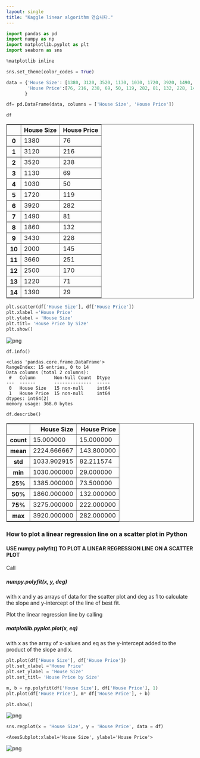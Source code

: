 ```yaml
---
layout: single
title: "Kaggle linear algorithm 연습니다."
---
```

```python
import pandas as pd
import numpy as np
import matplotlib.pyplot as plt
import seaborn as sns
```


```python
%matplotlib inline
```


```python
sns.set_theme(color_codes = True)
```


```python
data = {'House Size': [1380, 3120, 3520, 1130, 1030, 1720, 3920, 1490, 1860, 3430, 2000, 3660, 2500, 1220, 1390],
        'House Price':[76, 216, 238, 69, 50, 119, 282, 81, 132, 228, 145, 251, 170, 71, 29]
       }

df= pd.DataFrame(data, columns = ['House Size', 'House Price'])
```


```python
df
```




<div>
<style scoped>
    .dataframe tbody tr th:only-of-type {
        vertical-align: middle;
    }

    .dataframe tbody tr th {
        vertical-align: top;
    }

    .dataframe thead th {
        text-align: right;
    }
</style>
<table border="1" class="dataframe">
  <thead>
    <tr style="text-align: right;">
      <th></th>
      <th>House Size</th>
      <th>House Price</th>
    </tr>
  </thead>
  <tbody>
    <tr>
      <th>0</th>
      <td>1380</td>
      <td>76</td>
    </tr>
    <tr>
      <th>1</th>
      <td>3120</td>
      <td>216</td>
    </tr>
    <tr>
      <th>2</th>
      <td>3520</td>
      <td>238</td>
    </tr>
    <tr>
      <th>3</th>
      <td>1130</td>
      <td>69</td>
    </tr>
    <tr>
      <th>4</th>
      <td>1030</td>
      <td>50</td>
    </tr>
    <tr>
      <th>5</th>
      <td>1720</td>
      <td>119</td>
    </tr>
    <tr>
      <th>6</th>
      <td>3920</td>
      <td>282</td>
    </tr>
    <tr>
      <th>7</th>
      <td>1490</td>
      <td>81</td>
    </tr>
    <tr>
      <th>8</th>
      <td>1860</td>
      <td>132</td>
    </tr>
    <tr>
      <th>9</th>
      <td>3430</td>
      <td>228</td>
    </tr>
    <tr>
      <th>10</th>
      <td>2000</td>
      <td>145</td>
    </tr>
    <tr>
      <th>11</th>
      <td>3660</td>
      <td>251</td>
    </tr>
    <tr>
      <th>12</th>
      <td>2500</td>
      <td>170</td>
    </tr>
    <tr>
      <th>13</th>
      <td>1220</td>
      <td>71</td>
    </tr>
    <tr>
      <th>14</th>
      <td>1390</td>
      <td>29</td>
    </tr>
  </tbody>
</table>
</div>




```python
plt.scatter(df['House Size'], df['House Price'])
plt.xlabel ='House Price'
plt.ylabel = 'House Size'
plt.titl= 'House Price by Size'
plt.show()
```


    
![png](output_5_0.png)
    



```python
df.info()
```

    <class 'pandas.core.frame.DataFrame'>
    RangeIndex: 15 entries, 0 to 14
    Data columns (total 2 columns):
     #   Column       Non-Null Count  Dtype
    ---  ------       --------------  -----
     0   House Size   15 non-null     int64
     1   House Price  15 non-null     int64
    dtypes: int64(2)
    memory usage: 368.0 bytes



```python
df.describe()
```




<div>
<style scoped>
    .dataframe tbody tr th:only-of-type {
        vertical-align: middle;
    }

    .dataframe tbody tr th {
        vertical-align: top;
    }

    .dataframe thead th {
        text-align: right;
    }
</style>
<table border="1" class="dataframe">
  <thead>
    <tr style="text-align: right;">
      <th></th>
      <th>House Size</th>
      <th>House Price</th>
    </tr>
  </thead>
  <tbody>
    <tr>
      <th>count</th>
      <td>15.000000</td>
      <td>15.000000</td>
    </tr>
    <tr>
      <th>mean</th>
      <td>2224.666667</td>
      <td>143.800000</td>
    </tr>
    <tr>
      <th>std</th>
      <td>1033.902915</td>
      <td>82.211574</td>
    </tr>
    <tr>
      <th>min</th>
      <td>1030.000000</td>
      <td>29.000000</td>
    </tr>
    <tr>
      <th>25%</th>
      <td>1385.000000</td>
      <td>73.500000</td>
    </tr>
    <tr>
      <th>50%</th>
      <td>1860.000000</td>
      <td>132.000000</td>
    </tr>
    <tr>
      <th>75%</th>
      <td>3275.000000</td>
      <td>222.000000</td>
    </tr>
    <tr>
      <th>max</th>
      <td>3920.000000</td>
      <td>282.000000</td>
    </tr>
  </tbody>
</table>
</div>



### How to plot a linear regression line on a scatter plot in Python

#### USE numpy.polyfit() TO PLOT A LINEAR REGRESSION LINE ON A SCATTER PLOT
Call 
##### numpy.polyfit(x, y, deg) 
with x and y as arrays of data for the scatter plot and deg as 1 to calculate the slope and y-intercept of the line of best fit. 

Plot the linear regression line by calling 
##### matplotlib.pyplot.plot(x, eq) 
with x as the array of x-values and eq as the y-intercept added to the product of the slope and x.


```python
plt.plot(df['House Size'], df['House Price'])
plt.set_xlabel ='House Price'
plt.set_ylabel = 'House Size'
plt.set_titl= 'House Price by Size'

m, b = np.polyfit(df['House Size'], df['House Price'], 1)
plt.plot(df['House Price'], m* df['House Price'], + b)

plt.show()
```


    
![png](output_9_0.png)
    



```python
sns.regplot(x = 'House Size', y = 'House Price', data = df)
```




    <AxesSubplot:xlabel='House Size', ylabel='House Price'>




    
![png](output_10_1.png)
    



```python

```
